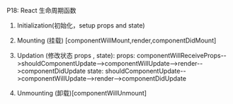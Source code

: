 P18: React 生命周期函数
1. Initialization(初始化，setup props and state)   
2. Mounting (挂载) [componentWillMount,render,componentDidMount]
3. Updation (修改状态 props , state):
  props: componentWillReceiveProps-->shouldComponentUpdate-->componentWillUpdate-->render-->componentDidUpdate
  state: shouldComponentUpdate-->componentWillUpdate-->render-->componentDidUpdate

4. Unmounting (卸载)[componentWillUnmount]
